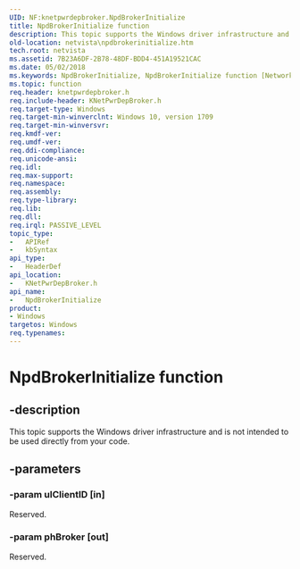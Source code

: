 ```yaml
---
UID: NF:knetpwrdepbroker.NpdBrokerInitialize
title: NpdBrokerInitialize function
description: This topic supports the Windows driver infrastructure and is not intended to be used directly from your code.
old-location: netvista\npdbrokerinitialize.htm
tech.root: netvista
ms.assetid: 7B23A6DF-2B78-48DF-BDD4-451A19521CAC
ms.date: 05/02/2018
ms.keywords: NpdBrokerInitialize, NpdBrokerInitialize function [Network Drivers Starting with Windows Vista], knetpwrdepbroker/NpdBrokerInitialize, netvista.npdbrokerinitialize
ms.topic: function
req.header: knetpwrdepbroker.h
req.include-header: KNetPwrDepBroker.h
req.target-type: Windows
req.target-min-winverclnt: Windows 10, version 1709
req.target-min-winversvr: 
req.kmdf-ver: 
req.umdf-ver: 
req.ddi-compliance: 
req.unicode-ansi: 
req.idl: 
req.max-support: 
req.namespace: 
req.assembly: 
req.type-library: 
req.lib: 
req.dll: 
req.irql: PASSIVE_LEVEL
topic_type:
-	APIRef
-	kbSyntax
api_type:
-	HeaderDef
api_location:
-	KNetPwrDepBroker.h
api_name:
-	NpdBrokerInitialize
product:
- Windows
targetos: Windows
req.typenames: 
---
```


# NpdBrokerInitialize function


## -description


This topic supports the Windows driver infrastructure and is not intended to be used directly from your code.


## -parameters




### -param ulClientID [in]

Reserved.


### -param phBroker [out]

Reserved.

